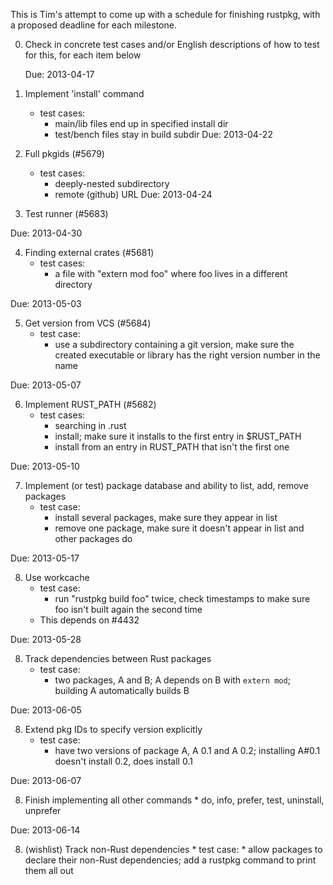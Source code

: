 This is Tim's attempt to come up with a schedule for finishing rustpkg, with a proposed deadline for each milestone.

0. Check in concrete test cases and/or English descriptions of how to test for this, for each item below

      Due: 2013-04-17

1. Implement 'install' command
      * test cases:
        * main/lib files end up in specified install dir
      	* test/bench files stay in build subdir
Due: 2013-04-22

2. Full	pkgids (#5679)
      * test cases:
         * deeply-nested subdirectory
      	 * remote (github) URL
Due: 2013-04-24

3. Test	runner (#5683)

Due: 2013-04-30

4. Finding external crates (#5681)
      * test cases:
          * a file with "extern mod foo" where foo lives in a different directory

Due: 2013-05-03

5. Get version from VCS (#5684)
      * test case:
          * use a subdirectory containing a git version, make sure the created executable or library has the right version number in the name

Due: 2013-05-07

6. Implement RUST_PATH (#5682)
      * test cases:
          * searching in .rust
      	  * install; make sure it installs to the first entry in $RUST_PATH
      	  * install from an entry in RUST_PATH that isn't the first one

Due: 2013-05-10

7. Implement (or test) package database	and ability to list, add, remove packages
      * test case:
          * install several packages, make sure they appear in list
      	  * remove one package, make sure it doesn't appear in list and other packages do

Due: 2013-05-17

8. Use workcache
      * test case:
          * run "rustpkg build foo" twice, check timestamps to make sure foo isn't built again the second time
      * This depends on #4432

Due: 2013-05-28

8. Track dependencies between Rust packages
      * test case:
          * two packages, A and B; A depends on B with ```extern mod```; building A automatically builds B

Due: 2013-06-05

8. Extend pkg IDs to specify version explicitly
      * test case:
           * have two versions of package A, A 0.1 and A 0.2; installing A#0.1 doesn't install 0.2, does install 0.1

Due: 2013-06-07

8. Finish implementing all other commands
       * do, info, prefer, test, uninstall, unprefer

Due: 2013-06-14

8. (wishlist) Track non-Rust dependencies
       * test case:
           * allow packages to declare their non-Rust dependencies; add a rustpkg command to print them all out